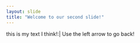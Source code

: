 ```yaml
---
layout: slide
title: "Welcome to our second slide!"
---
```

this is my text I think!:| 
Use the left arrow to go back!
